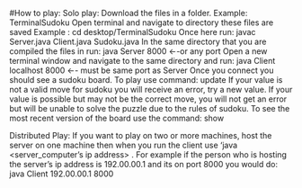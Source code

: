 #How to play:
Solo play:
Download the files in a folder. 
Example: TerminalSudoku
Open terminal and navigate to directory these files are saved 
	Example : cd desktop/TerminalSudoku
Once here run: 
javac Server.java Client.java Sudoku.java
In the same directory that you are compiled the files in run: 
 java Server 8000 ←-or any port
Open a new terminal window and navigate to the same directory and run: 
java Client localhost 8000 ←- must be same port as Server
Once you connect you should see a sudoku board.
To play use command:
update <row> <col> <value> 
If your value is not a valid move for sudoku you will receive an error, try a new value.
If your value is possible but may not be the correct move, you will not get an error but will be unable to solve the puzzle due to the rules of sudoku.
To see the most recent version of the board use the command:
	show

Distributed Play:
If you want to play on two or more machines, host the server on one machine then when you run the client use ‘java <server_computer’s ip address> <port>. 
For example if the person who is hosting the server’s ip address is 192.00.00.1 and its on port 8000 you would do:
java Client 192.00.00.1 8000 
